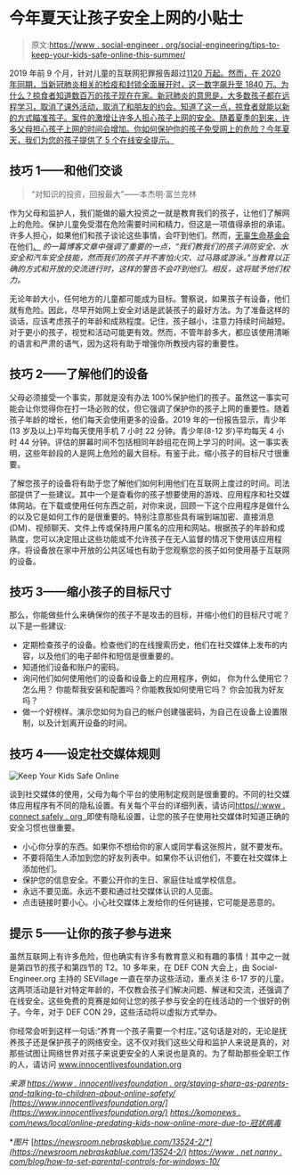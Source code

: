 # 今年夏天让孩子安全上网的小贴士

> 原文:[https://www . social-engineer . org/social-engineering/tips-to-keep-your-kids-safe-online-this-summer/](https://www.social-engineer.org/social-engineering/tips-to-keep-your-kids-safe-online-this-summer/)

2019 年前 9 个月，针对儿童的互联网犯罪报告超过[1120 万起。然而，在 2020 年同期，当新冠肺炎相关的检疫和封锁全面展开时，这一数字飙升至 1840 万。为什么？掠食者知道数百万的孩子现在在家。新冠肺炎的意思是，大多数孩子都在远程学习，取消了课外活动，取消了和朋友的约会。知道了这一点，掠食者就能以新的方式瞄准孩子。案件的激增让许多人担心孩子上网的安全。随着夏季的到来，许多父母担心孩子上网的时间会增加。你如何保护你的孩子免受网上的危险？今年夏天，我们为您的孩子提供了 5 个在线安全提示。](https://komonews.com/news/local/online-predators-targeting-kids-now-online-more-due-to-coronavirus)

## 技巧 1——和他们交谈

> “对知识的投资，回报最大”——本杰明·富兰克林

作为父母和监护人，我们能做的最大投资之一就是教育我们的孩子，让他们了解网上的危险。保护儿童免受潜在危险需要时间和精力，但这是一项值得承担的承诺。许多人担心，如果他们和孩子谈论这些事情，会吓到他们。然而，[无辜生命基金会](https://www.innocentlivesfoundation.org/)在他们[、](https://www.innocentlivesfoundation.org/staying-sharp-as-parents-and-talking-to-children-about-online-safety/) *的一篇博客文章中强调了重要的一点，“我们教我们的孩子消防安全、水安全和汽车安全技能，然而我们的孩子并不害怕火灾、过马路或游泳。”当教育以正确的方式和开放的交流进行时，这样的警告不会吓到他们。相反，这将赋予他们权力。*

无论年龄大小，任何地方的儿童都可能成为目标。警察说，如果孩子有设备，他们就有危险。因此，尽早开始网上安全对话是武装孩子的最好方法。为了准备这样的谈话，应该考虑孩子的年龄和成熟程度。记住，孩子越小，注意力持续时间越短。对于更小的孩子，视觉和活动可能更有效。然而，不管年龄多大，都应该使用清晰的语言和严肃的语气，因为这将有助于增强你所教授内容的重要性。

## 技巧 2——了解他们的设备

父母必须接受一个事实，那就是没有办法 100%保护他们的孩子。虽然这一事实可能会让你觉得你在打一场必败的仗，但它强调了保护你的孩子上网的重要性。随着孩子年龄的增长，他们每天会使用更多的设备。2019 年的一份报告显示，青少年(13 岁及以上)平均每天使用手机 7 小时 22 分钟。青少年(8-12 岁)平均每天 4 小时 44 分钟。评估的屏幕时间不包括相同年龄组花在网上学习的时间。这一事实表明，这些年龄段的人是网上危险的最大目标。有鉴于此，缩小孩子的目标尺寸很重要。

了解您孩子的设备将有助于您了解他们如何利用他们在互联网上度过的时间。司法部提供了一些建议。其中一个是查看你的孩子想要使用的游戏、应用程序和社交媒体网站。在下载或使用任何东西之前，对你来说，回顾一下这个应用程序是做什么的以及它是如何工作的是很重要的。特别注意那些具有端到端加密、直接消息(DM)、视频聊天、文件上传或保持用户匿名的应用和网站。根据孩子的年龄和成熟度，您可以决定阻止这些功能或不允许孩子在无人监督的情况下使用该应用程序。将设备放在家中开放的公共区域也有助于您观察您的孩子如何使用基于互联网的设备。

## 技巧 3——缩小孩子的目标尺寸

那么，你能做些什么来确保你的孩子不是攻击的目标，并缩小他们的目标尺寸呢？以下是一些建议:

*   定期检查孩子的设备。检查他们的在线搜索历史，他们在社交媒体上发布的内容，以及他们的电子邮件和短信是很重要的。
*   知道他们设备和账户的密码。
*   询问他们如何使用他们的设备和设备上的应用程序，例如，
    你为什么使用它？
    怎么用？
    你能帮我安装和配置吗？你能教我如何使用它吗？
    你会加我为好友吗？
*   做一个好榜样。演示您如何为自己的帐户创建强密码，为自己在设备上设置限制，以及计划离开设备的时间。

## 技巧 4——设定社交媒体规则

![Keep Your Kids Safe Online](../Images/471215890b8e44ddeaabb9b05e336317.png)

谈到社交媒体的使用，父母为每个平台的使用制定规则是很重要的。不同的社交媒体应用程序有不同的隐私设置。有关每个平台的详细列表，请访问[https//:www . connect safely . org .](https://www.connectsafely.org/)即使有隐私设置，让您的孩子在使用社交媒体时知道正确的安全习惯也很重要。

*   小心你分享的东西。如果你不想给你的家人或同学看这张照片，就不要发布。
*   不要将陌生人添加到您的好友列表中。如果你不认识他们，不要在社交媒体上添加他们。
*   保护您的信息安全。不要公开你的生日、家庭住址或学校信息。
*   永远不要见面。永远不要和通过社交媒体认识的人见面。
*   点击链接时要小心。小心社交媒体上发给你的任何链接，它可能是恶意的。

## 提示 5——让你的孩子参与进来

虽然互联网上有许多危险，但也确实有许多有教育意义和有趣的事情！其中之一就是第四节的孩子和第四节的 T2。10 多年来，在 DEF CON 大会上，由 Social-Engineer.org 主持的 SEVillage 一直在举办这些活动，重点关注 6-17 岁的儿童。这两项活动是针对特定年龄的，不仅教会孩子们解决问题、解谜和交流，还强调了在线安全。这些免费的竞赛是如何让您的孩子参与安全的在线活动的一个很好的例子。今年，对于 DEF CON 29，这些活动将以虚拟方式举办。

你经常会听到这样一句话:“养育一个孩子需要一个村庄。”这句话是对的，无论是抚养孩子还是保护孩子的网络安全。这不仅对我们这些父母和监护人来说是真的，对那些试图让网络世界对孩子来说更安全的人来说也是真的。为了帮助那些全职工作的人，请访问 www.innocentlivesfoundation.org

*来源*
*[https://www . innocentlivesfoundation . org/staying-sharp-as-parents-and-talking-to-children-about-online-safety/](https://www.innocentlivesfoundation.org/staying-sharp-as-parents-and-talking-to-children-about-online-safety/)*
*[https://www.innocentlivesfoundation.org/](https://www.innocentlivesfoundation.org/)*
*[https://komonews . com/news/local/online-predating-kids-now-online-more-due-to-冠状病毒](https://komonews.com/news/local/online-predators-targeting-kids-now-online-more-due-to-coronavirus)*

 **图片*
[*https://newsroom.nebraskablue.com/13524-2/*](https://newsroom.nebraskablue.com/13524-2/)
*[https://www . net nanny . com/blog/how-to-set-parental-controls-for-windows-10/](https://www.netnanny.com/blog/how-to-set-parental-controls-for-windows-10/)**